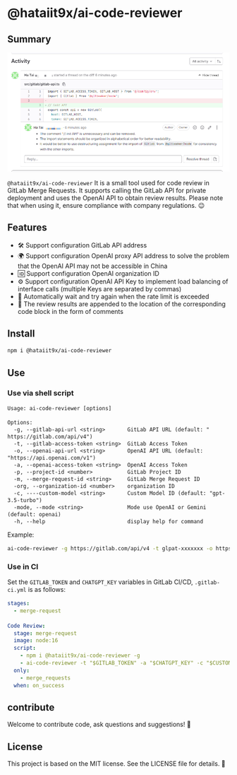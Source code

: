 # @hataiit9x/ai-code-reviewer

## Summary

![](preview.png)

`@hataiit9x/ai-code-reviewer` It is a small tool used for code review in GitLab Merge Requests. It supports calling the GitLab API for private deployment and uses the OpenAI API to obtain review results. Please note that when using it, ensure compliance with company regulations. 😉


## Features

- 🛠️ Support configuration GitLab API address
- 🌍 Support configuration OpenAI proxy API address to solve the problem that the OpenAI API may not be accessible in China
- 🆔 Support configuration OpenAI organization ID
- ⚙️ Support configuration OpenAI API Key to implement load balancing of interface calls (multiple Keys are separated by commas)
- 🚦 Automatically wait and try again when the rate limit is exceeded
- 💬 The review results are appended to the location of the corresponding code block in the form of comments


## Install

```sh
npm i @hataiit9x/ai-code-reviewer
`````

## Use

### Use via shell script

```shell
Usage: ai-code-reviewer [options]

Options:
  -g, --gitlab-api-url <string>       GitLab API URL (default: " https://gitlab.com/api/v4")
  -t, --gitlab-access-token <string>  GitLab Access Token
  -o, --openai-api-url <string>       OpenAI API URL (default: "https://api.openai.com/v1")
  -a, --openai-access-token <string>  OpenAI Access Token
  -p, --project-id <number>           GitLab Project ID
  -m, --merge-request-id <string>     GitLab Merge Request ID
  -org, --organization-id <number>    organization ID
  -c, ----custom-model <string>       Custom Model ID (default: "gpt-3.5-turbo")
  -mode, --mode <string>              Mode use OpenAI or Gemini (default: openai)
  -h, --help                          display help for command
```

Example:

```sh
ai-code-reviewer -g https://gitlab.com/api/v4 -t glpat-xxxxxxx -o https://api.openai.com -a skxxxxxxx,skxxxxxxx -p  -c gpt-3.5-turbo 432288 -m 8
```

### Use in CI

Set the `GITLAB_TOKEN` and `CHATGPT_KEY` variables in GitLab CI/CD, `.gitlab-ci.yml` is as follows:

```yml
stages:
  - merge-request

Code Review:
  stage: merge-request  
  image: node:16
  script:
    - npm i @hataiit9x/ai-code-reviewer -g
    - ai-code-reviewer -t "$GITLAB_TOKEN" -a "$CHATGPT_KEY" -c "$CUSTOM_MODELS" -p "$CI_MERGE_REQUEST_PROJECT_ID" -m "$CI_MERGE_REQUEST_IID"
  only:
    - merge_requests
  when: on_success
```

## contribute
Welcome to contribute code, ask questions and suggestions! 👏

## License
This project is based on the MIT license. See the LICENSE file for details. 📜